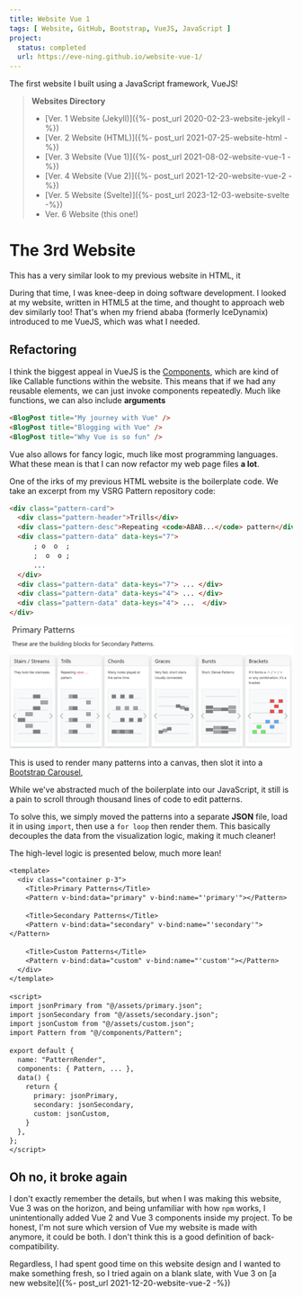 ```yaml
---
title: Website Vue 1
tags: [ Website, GitHub, Bootstrap, VueJS, JavaScript ]
project:
  status: completed
  url: https://eve-ning.github.io/website-vue-1/
---
```


The first website I built using a JavaScript framework, VueJS!

<!--more-->

> **Websites Directory**
> - [Ver. 1 Website (Jekyll)]({%- post_url 2020-02-23-website-jekyll -%})
> - [Ver. 2 Website (HTML)]({%- post_url 2021-07-25-website-html -%})
> - [Ver. 3 Website (Vue 1)]({%- post_url 2021-08-02-website-vue-1 -%})
> - [Ver. 4 Website (Vue 2)]({%- post_url 2021-12-20-website-vue-2 -%})
> - [Ver. 5 Website (Svelte)]({%- post_url 2023-12-03-website-svelte -%})
> - Ver. 6 Website (this one!)

# The 3rd Website

This has a very similar look to my previous website in HTML, it

During that time, I was knee-deep in doing software development. I looked at my
website, written in HTML5 at the time, and thought to approach web dev similarly
too! That's when my friend ababa (formerly IceDynamix) introduced to me VueJS,
which was what I needed.

## Refactoring

I think the biggest appeal in VueJS is the
[Components](https://vuejs.org/guide/essentials/component-basics.html), which
are kind of like Callable functions within the website. This means that if we
had any reusable elements, we can just invoke components repeatedly. Much like
functions, we can also include **arguments**

```html
<BlogPost title="My journey with Vue" />
<BlogPost title="Blogging with Vue" />
<BlogPost title="Why Vue is so fun" />
```

Vue also allows for fancy logic, much like most programming languages. What
these mean is that I can now refactor my web page files **a lot**.

One of the irks of my previous HTML website is the boilerplate code. We take
an excerpt from my VSRG Pattern repository code:

```html
<div class="pattern-card">
  <div class="pattern-header">Trills</div>
  <div class="pattern-desc">Repeating <code>ABAB...</code> pattern</div>
  <div class="pattern-data" data-keys="7">
      ; o  o  ;
      ;  o  o ;
      ...
  </div>
  <div class="pattern-data" data-keys="7"> ... </div>
  <div class="pattern-data" data-keys="4"> ... </div>
  <div class="pattern-data" data-keys="4"> ...  </div>
</div>
```

![image](/assets/images/posts/2021-07-25-website-html/img.png)

This is used to render many patterns into a canvas, then slot it into a
[Bootstrap Carousel](https://getbootstrap.com/docs/4.0/components/carousel/),

While we've abstracted much of the boilerplate into our JavaScript, it still is
a pain to scroll through thousand lines of code to edit patterns.

To solve this, we simply moved the patterns into a separate **JSON** file, load
it in using `import`, then use a `for loop` then render them.
This basically decouples the data from the visualization logic, making it much
cleaner!

The high-level logic is presented below, much more lean!
```vue
<template>
  <div class="container p-3">
    <Title>Primary Patterns</Title>
    <Pattern v-bind:data="primary" v-bind:name="'primary'"></Pattern>

    <Title>Secondary Patterns</Title>
    <Pattern v-bind:data="secondary" v-bind:name="'secondary'"></Pattern>

    <Title>Custom Patterns</Title>
    <Pattern v-bind:data="custom" v-bind:name="'custom'"></Pattern>
  </div>
</template>

<script>
import jsonPrimary from "@/assets/primary.json";
import jsonSecondary from "@/assets/secondary.json";
import jsonCustom from "@/assets/custom.json";
import Pattern from "@/components/Pattern";

export default {
  name: "PatternRender",
  components: { Pattern, ... },
  data() {
    return {
      primary: jsonPrimary,
      secondary: jsonSecondary,
      custom: jsonCustom,
    }
  },
};
</script>
```

## Oh no, it broke again

I don't exactly remember the details, but when I was making this website, Vue 3
was on the horizon, and being unfamiliar with how `npm` works, I unintentionally
added Vue 2 and Vue 3 components inside my project. To be honest, I'm not sure
which version of Vue my website is made with anymore, it could be both. I don't
think this is a good definition of back-compatibility.

Regardless, I had spent good time on this website design and I wanted to make
something fresh, so I tried again on a blank slate, with Vue 3 on
[a new website]({%- post_url 2021-12-20-website-vue-2 -%})




